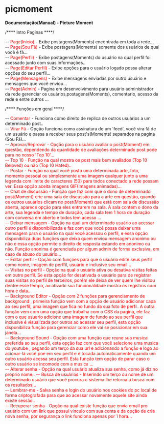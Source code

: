 picmoment
=========
<b>Documentação(Manual) - Picture Moment</b>
<!-- Date create manual - 09/20/2014 12:23:31PM -->


/**** Intro Paginas ****/

-- <font color="red">Page(Inicio)</font> - Exibe postagens(Moments) encontrada em toda a rede...<br>
-- <font color="red">Page(Sou Fã)</font> - Exibe postagens(Moments) somente dos usuários de qual você é fã...<br>
-- <font color="red">Page(Perfil)</font> - Exibe postagens(Moments) do usuário na qual perfil foi acessado junto com suas informações..<br>
-- <font color="red">Page(Editar Perfil)</font> - Exibe opções para o usuário logado possa alterar opções do seu perfil...<br>
-- <font color="red">Page(Mensagens)</font> - Exibe mensagens enviadas por outro usuário e mensagens que você enviou...<br>
-- <font color="red">Page(Admin)</font> - Pagina em desenvolvimento para usuário administrador da rede gerenciar os usuários,postagens(Moments), comentario, acesso da rede e entre outros ...<br>

/**** Funções em geral ****/

-- <font color="red">Comentar</font> - Funciona como direito de replica de outros usuários a um determinado post..<br>
-- <font color="red">Virar Fã</font> - Opção funciona como assinatura de um 'feed', você vira fã de um usuário e passa a receber seus post's(Moments) separados na pagina (Sou Fã)...<br>
-- <font color="red">Aprovar/Reprovar - Opção para o usuário avaliar o post(Moment) em questão, dependendo da quantidade de avaliações determinado post pode para no nosso 'Top 10'...<br>
-- <font color="red">Top 10</font> - Função na qual mostra os post mais bem avaliados (Top 10 Beloved) ou não (Top 10 Hated)..<br>
-- <font color="red">Postar</font> - Função na qual você posta uma determinada arte, foto, momento pessoal ou simplesmente uma imagem qualquer junto a uma legenda com limite de caracteres (50) para todos conectado a rede possam ver. Essa opção aceita imagens GIF(Imagens animadas)...<br>
-- <font color="red">Chat de discussão</font> - Função que faz com que o dono de determinado post(Moment) crie uma sala de discussão para a arte em questão, quando os outros usuários clicam no post(Moment) que está com sala de discussão aberta, aparece opção para eles entrarem na sala. A sala contem o dono da arte, sua legenda e tempo de duração, cada sala tem 1 hora de duração com conversa em aberto e todos tem acesso ...<br>
-- <font color="red">Deixar mensagem</font> - Opção na qual um determinado usuário ao acessar outro perfil é disponibilizada e faz com que você possa deixar uma mensagem para o usuario na qual você acessou o perfil, e essa opção disponibiliza duas funções que deixa quem enviou mensagem anonimo ou não e essa opção permite o direito de resposta estando em anonimo ou não. Função anonima é gerenciada por algum admin de forma exclusiva, em caso de abuso do usuário...<br>
-- <font color="red">Editar perfil</font> - Opção com funções para que o usuário edite seus perfil como nome, imagem de perffil, usuário e inclusive seu email...<br>
-- <font color="red">Visitas no perfil</font> - Opção na qual o usuário ativa ou desativa visitas feitas em outro perfil. Se esta opção for desativada o usuário para de registrar suas visitas no perfil de terceiros, porém ele deixa de ver quem lhe visitou dentre esse tempo, ao ativado sua funcionalidade mostra os registros com hora e data...<br>
-- <font color="red">Background Editor</font> - Opção com 2 funções para gerenciamento de background , primeira função vem com a opção de usuário adicionar capa ao seu perfil, uma imagem que fica no fundo da sua foto de perfil. A outra função vem com uma opção que trabalha com o CSS da pagina, ele faz com o que usuario adicione uma imagem de fundo ao seu perfil que inclusive é visualizada por outros ao acessar seu perfil, esta opção disponibiliza função para gerenciar como ele vai se posicionar em sua janela...<br>
-- <font color="red">Background Sound</font> - Opção com uma função que reune sua musica preferida ao seu perfil, esta opção faz com que você selecione uma musica do youtube , pegando um terço da sua url e adicionando a função e logo ao acionar-lá você poe em seu perfil e é tocada automaticamente quando um outro usuário acessa seu perfil. Esta função tem opção de parar caso o outro usuário se incomode com a musica ...<br>
-- <font color="red">Alterar senha</font> - Opção na qual usuário atualiza sua senha, como já diz no proprio nome..
-- <font color="red">Busca de usuários</font> - Inserindo um terço ou nome de um determinado usuário que você procura o sistema lhe retorna a busca com os resultados...<br>
-- <font color="red">Lembrar-me</font> - Salva senha e login do usuário nos cookies do pc local de forma criptografada para que ao acessar novamente aquele site ainda existe sessão..<br>
-- <font color="red">Recuperar senha</font> - Opção na qual existe função que envia email pro usuário com um link que possui vinculo com sua conta e da opção de cria nova senha, por segurança o link funciona apenas por 1 hora...<br>
